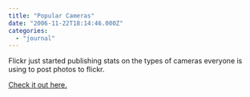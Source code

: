 ```yaml
---
title: "Popular Cameras"
date: "2006-11-22T18:14:46.000Z"
categories: 
  - "journal"
---
```


Flickr just started publishing stats on the types of cameras everyone is using to post photos to flickr.

[Check it out here.](http://www.flickr.com/cameras/)
